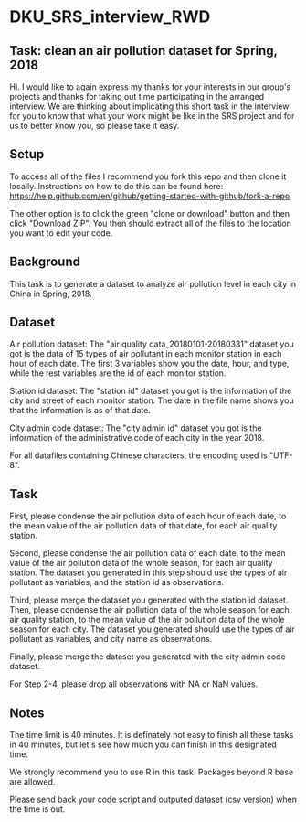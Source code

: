 # DKU_SRS_interview_RWD

## Task: clean an air pollution dataset for Spring, 2018


Hi. I would like to again express my thanks for your interests in our group's projects and thanks for taking out time participating in the arranged interview. We are thinking about implicating this short task in the interview for you to know that what your work might be like in the SRS project and for us to better know you, so please take it easy.


## Setup

To access all of the files I recommend you fork this repo and then clone it locally. Instructions on how to do this can be found here: https://help.github.com/en/github/getting-started-with-github/fork-a-repo

The other option is to click the green "clone or download" button and then click "Download ZIP". You then should extract all of the files to the location you want to edit your code.


## Background

This task is to generate a dataset to analyze air pollution level in each city in China in Spring, 2018.


## Dataset

Air pollution dataset: The "air quality data_20180101-20180331" dataset you got is the data of 15 types of air pollutant in each monitor station in each hour of each date. The first 3 variables show you the date, hour, and type, while the rest variables are the id of each monitor station.

Station id dataset: The "station id" dataset you got is the information of the city and street of each monitor station. The date in the file name shows you that the information is as of that date.

City admin code dataset: The "city admin id" dataset you got is the information of the administrative code of each city in the year 2018.

For all datafiles containing Chinese characters, the encoding used is "UTF-8".


## Task

First, please condense the air pollution data of each hour of each date, to the mean value of the air pollution data of that date, for each air quality station.

Second, please condense the air pollution data of each date, to the mean value of the air pollution data of the whole season, for each air quality station. The dataset you generated in this step should use the types of air pollutant as variables, and the station id as observations.

Third, please merge the dataset you generated with the station id dataset. Then, please condense the air pollution data of the whole season for each air quality station, to the mean value of the air pollution data of the whole season for each city. The dataset you generated should use the types of air pollutant as variables, and city name as observations.

Finally, please merge the dataset you generated with the city admin code dataset.

For Step 2-4, please drop all observations with NA or NaN values.


## Notes

The time limit is 40 minutes. It is definately not easy to finish all these tasks in 40 minutes, but let's see how much you can finish in this designated time.

We strongly recommend you to use R in this task. Packages beyond R base are allowed.

Please send back your code script and outputed dataset (csv version) when the time is out.
